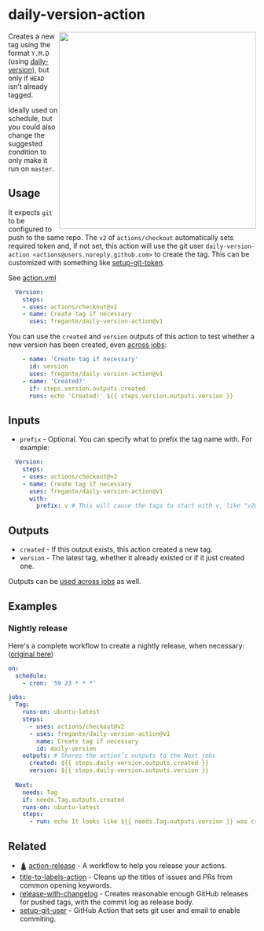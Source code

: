 # daily-version-action

<img align="right" width="400" src="https://user-images.githubusercontent.com/1402241/83384901-7d691400-a3e8-11ea-8e70-068f6c4e0c30.png">

Creates a new tag using the format `Y.M.D` (using [daily-version](https://github.com/fregante/daily-version)), but only if `HEAD` isn’t already tagged.

Ideally used on schedule, but you could also change the suggested condition to only make it run on `master`.

## Usage

It expects `git` to be configured to push to the same repo. The `v2` of `actions/checkout` automatically sets required token and, if not set, this action will use the git user `daily-version-action <actions@users.noreply.github.com>` to create the tag. This can be customized with something like [setup-git-token](https://github.com/fregante/setup-git-token).

See [action.yml](action.yml)

```yaml
  Version:
    steps:
    - uses: actions/checkout@v2
    - name: Create tag if necessary
      uses: fregante/daily-version-action@v1
```

You can use the `created` and `version` outputs of this action to test whether a new version has been created, even [across jobs](https://help.github.com/en/actions/reference/workflow-syntax-for-github-actions#jobsjobs_idoutputs):

```yaml
    - name: 'Create tag if necessary'
      id: version
      uses: fregante/daily-version-action@v1
    - name: 'Created?'
      if: steps.version.outputs.created
      runs: echo 'Created!' ${{ steps.version.outputs.version }}
```

## Inputs

- `prefix` - Optional. You can specify what to prefix the tag name with. For example:

```yaml
  Version:
    steps:
    - uses: actions/checkout@v2
    - name: Create tag if necessary
      uses: fregante/daily-version-action@v1
      with:
        prefix: v # This will cause the tags to start with v, like "v20.12.31`
```

## Outputs

- `created` - If this output exists, this action created a new tag.
- `version` - The latest tag, whether it already existed or if it just created one.

Outputs can be [used across jobs](https://help.github.com/en/actions/reference/workflow-syntax-for-github-actions#jobsjobs_idoutputs) as well.

## Examples

### Nightly release

Here's a complete workflow to create a nightly release, when necessary: ([original here](https://github.com/fregante/ghatemplates#webextreleaseyml))

```yml
on:
  schedule:
    - cron: '59 23 * * *'

jobs:
  Tag:
    runs-on: ubuntu-latest
    steps:
      - uses: actions/checkout@v2
      - uses: fregante/daily-version-action@v1
        name: Create tag if necessary
        id: daily-version
    outputs: # Shares the action’s outputs to the Next jobs
      created: ${{ steps.daily-version.outputs.created }}
      version: ${{ steps.daily-version.outputs.version }}
        
  Next:
    needs: Tag
    if: needs.Tag.outputs.created
    runs-on: ubuntu-latest
    steps:
      - run: echo It looks like ${{ needs.Tag.outputs.version }} was created!
```

## Related

- 🛕 [action-release](https://github.com/fregante/ghatemplates/blob/master/readme.md#action-release) - A workflow to help you release your actions.
- [title-to-labels-action](https://github.com/fregante/title-to-labels-action) - Cleans up the titles of issues and PRs from common opening keywords.
- [release-with-changelog](https://github.com/notlmn/release-with-changelog) - Creates reasonable enough GitHub releases for pushed tags, with the commit log as release body.
- [setup-git-user](https://github.com/fregante/setup-git-user) - GitHub Action that sets git user and email to enable commiting.
